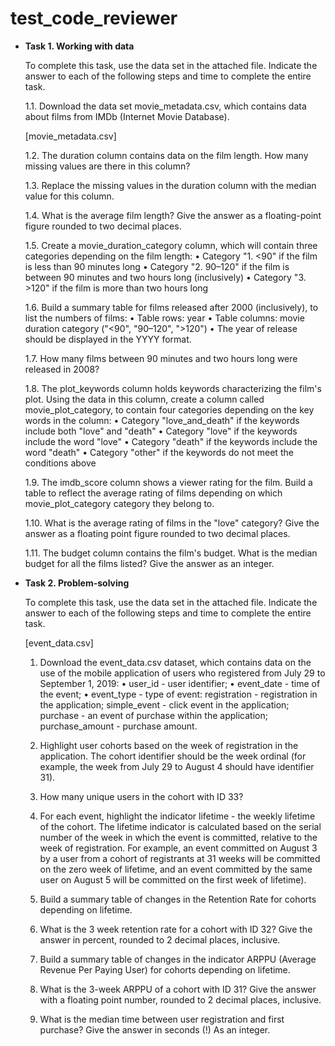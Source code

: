 # test_code_reviewer

- **Task 1. Working with data**
    
    To complete this task, use the data set in the attached file. Indicate the answer to each of the
    following steps and time to complete the entire task.
    
    1.1. Download the data set movie_metadata.csv, which contains data about films from IMDb
    (Internet Movie Database).
    
    [movie_metadata.csv]
    
    1.2. The duration column contains data on the film length. How many missing values are there
    in this column?
    
    1.3. Replace the missing values in the duration column with the median value for this column.
    
    1.4. What is the average film length? Give the answer as a floating-point figure rounded to
    two decimal places.
    
    1.5. Create a movie_duration_category column, which will contain three categories
    depending on the film length:
    • Category "1. <90" if the film is less than 90 minutes long
    • Category "2. 90–120" if the film is between 90 minutes and two hours long (inclusively)
    • Category "3. >120" if the film is more than two hours long
    
    1.6. Build a summary table for films released after 2000 (inclusively), to list the numbers of
    films:
    • Table rows: year
    • Table columns: movie duration category ("<90", "90–120", ">120")
    • The year of release should be displayed in the YYYY format.
    
    1.7. How many films between 90 minutes and two hours long were released in 2008?
    
    1.8. The plot_keywords column holds keywords characterizing the film's plot. Using the data
    in this column, create a column called movie_plot_category, to contain four categories
    depending on the key words in the column:
    • Category "love_and_death" if the keywords include both "love" and "death"
    • Category "love" if the keywords include the word "love"
    • Category "death" if the keywords include the word "death"
    • Category "other" if the keywords do not meet the conditions above
    
    1.9. The imdb_score column shows a viewer rating for the film. Build a table to reflect the
    average rating of films depending on which movie_plot_category category they belong to.
    
    1.10. What is the average rating of films in the "love" category? Give the answer as a floating point figure rounded to two decimal places.
    
    1.11. The budget column contains the film's budget. What is the median budget for all the films listed? Give the answer as an integer.
    
- **Task 2. Problem-solving**
    
    To complete this task, use the data set in the attached file. Indicate the answer to each of the
    following steps and time to complete the entire task.
    
    [event_data.csv]
    
    1. Download the event_data.csv dataset, which contains data on the use of the mobile
    application of users who registered from July 29 to September 1, 2019:
    • user_id - user identifier;
    • event_date - time of the event;
    • event_type - type of event: registration - registration in the application; 
    simple_event - click event in the application; purchase - an event of purchase within the application; purchase_amount - purchase amount.
    
    2. Highlight user cohorts based on the week of registration in the application. The cohort
    identifier should be the week ordinal (for example, the week from July 29 to August 4
    should have identifier 31).
    
    3. How many unique users in the cohort with ID 33?
    
    4. For each event, highlight the indicator lifetime - the weekly lifetime of the cohort. The
    lifetime indicator is calculated based on the serial number of the week in which the event
    is committed, relative to the week of registration. For example, an event committed on
    August 3 by a user from a cohort of registrants at 31 weeks will be committed on the zero
    week of lifetime, and an event committed by the same user on August 5 will be committed
    on the first week of lifetime).
    
    5. Build a summary table of changes in the Retention Rate for cohorts depending on lifetime.
    
    6. What is the 3 week retention rate for a cohort with ID 32? Give the answer in percent,
    rounded to 2 decimal places, inclusive.
    
    7. Build a summary table of changes in the indicator ARPPU (Average Revenue Per Paying
    User) for cohorts depending on lifetime.
    
    8. What is the 3-week ARPPU of a cohort with ID 31? Give the answer with a floating point
    number, rounded to 2 decimal places, inclusive.
    
    9. What is the median time between user registration and first purchase? Give the answer
    in seconds (!) As an integer.